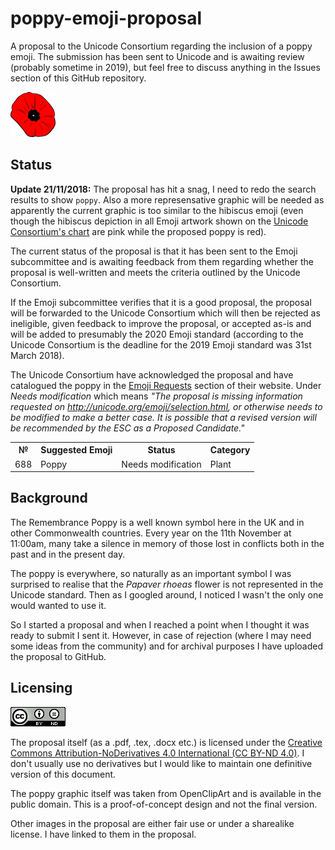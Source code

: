# poppy-emoji-proposal
A proposal to the Unicode Consortium regarding the inclusion of a poppy emoji. The submission has been sent to Unicode and is awaiting review (probably sometime in 2019), but feel free to discuss anything in the Issues section of this GitHub repository.

<img src="https://github.com/inferno986return/poppy-emoji-proposal/blob/master/img/poppy.png" alt="Poppy proof-of-concept"/>

## Status

**Update 21/11/2018:** The proposal has hit a snag, I need to redo the search results to show `poppy`. Also a more represensative graphic will be needed as apparently the current graphic is too similar to the hibiscus emoji (even though the hibiscus depiction in all Emoji artwork shown on the [Unicode Consortium's chart](https://unicode.org/emoji/charts/full-emoji-list.html#plant-flower) are pink while the proposed poppy is red).

The current status of the proposal is that it has been sent to the Emoji subcommittee and is awaiting feedback from them regarding whether the proposal is well-written and meets the criteria outlined by the Unicode Consortium.

If the Emoji subcommittee verifies that it is a good proposal, the proposal will be forwarded to the Unicode Consortium which will then be rejected as ineligible, given feedback to improve the proposal, or accepted as-is and will be added to presumably the 2020 Emoji standard (according to the Unicode Consortium is the deadline for the 2019 Emoji standard was 31st March 2018).

The Unicode Consortium have acknowledged the proposal and have catalogued the poppy in the [Emoji Requests](https://unicode.org/emoji/emoji-requests.html) section of their website. Under *Needs modification* which means *"The proposal is missing information requested on http://unicode.org/emoji/selection.html, or otherwise needs to be modified to make a better case. It is possible that a revised version will be recommended by the ESC as a Proposed Candidate."*

<table>
	<tr><th>№</th> <th>Suggested Emoji</th> <th>Status</th> <th>Category</th></tr>
	<tr><td>688</td> <td>Poppy</td> <td>Needs modification</td> <td>Plant</td></tr>
</table>

## Background

The Remembrance Poppy is a well known symbol here in the UK and in other Commonwealth countries. Every year on the 11th November at 11:00am, many take a silence in memory of those lost in conflicts both in the past and in the present day.

The poppy is everywhere, so naturally as an important symbol I was surprised to realise that the *Papaver rhoeas* flower is not represented in the Unicode standard. Then as I googled around, I noticed I wasn't the only one would wanted to use it.

So I started a proposal and when I reached a point when I thought it was ready to submit I sent it. However, in case of rejection (where I may need some ideas from the community) and for archival purposes I have uploaded the proposal to GitHub.

## Licensing

<img src="https://github.com/inferno986return/poppy-emoji-proposal/blob/master/img/ccbynd.png" alt="CC-BY-ND"/> 

The proposal itself (as a .pdf, .tex, .docx etc.) is licensed under the [Creative Commons Attribution-NoDerivatives 4.0 International (CC BY-ND 4.0)](https://creativecommons.org/licenses/by-nd/4.0/). I don't usually use no derivatives but I would like to maintain one definitive version of this document.

The poppy graphic itself was taken from OpenClipArt and is available in the public domain. This is a proof-of-concept design and not the final version.

Other images in the proposal are either fair use or under a sharealike license. I have linked to them in the proposal.